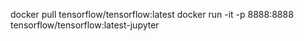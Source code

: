 docker pull tensorflow/tensorflow:latest
docker run -it -p 8888:8888 tensorflow/tensorflow:latest-jupyter
